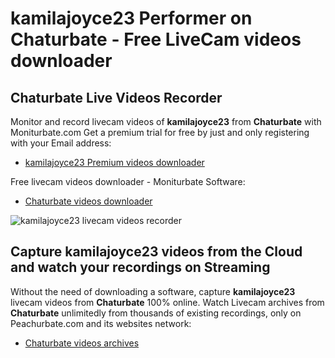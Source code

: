 # kamilajoyce23 Performer on Chaturbate - Free LiveCam videos downloader

## Chaturbate Live Videos Recorder

Monitor and record livecam videos of **kamilajoyce23** from **Chaturbate** with Moniturbate.com
Get a premium trial for free by just and only registering with your Email address:
* [kamilajoyce23 Premium videos downloader](https://moniturbate.com/request-demo-licence-key.html)

Free livecam videos downloader - Moniturbate Software:
* [Chaturbate videos downloader](https://moniturbate.com/moniturbate-download-software.html)

![kamilajoyce23 livecam videos recorder](https://peachurnet.com/templates/moniturbate-software.png)


## Capture kamilajoyce23 videos from the Cloud and watch your recordings on Streaming

Without the need of downloading a software, capture **kamilajoyce23** livecam videos from **Chaturbate** 100% online.
Watch Livecam archives from **Chaturbate** unlimitedly from thousands of existing recordings, only on Peachurbate.com and its websites network:
* [Chaturbate videos archives](https://peachurnet.com/)